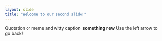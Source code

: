 ```yaml
---
layout: slide
title: "Welcome to our second slide!"
---
```

Quotation or meme and witty caption: **something new**
Use the left arrow to go back!
